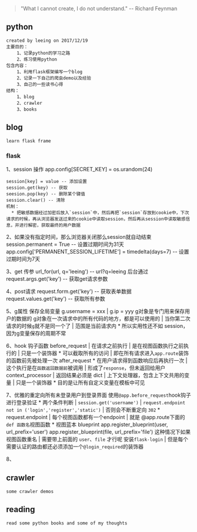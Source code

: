 > "What I cannot create, I do not understand."
> -- Richard Feynman

## python
    created by leeing on 2017/12/19
    主要目的：
        1、记录python的学习之路
        2、练习使用python
    包含内容：
        1、利用flask框架编写一个blog
        2、记录一下自己的爬虫demo以及经验
        3、自己的一些读书心得
    结构：
        1、blog
        2、crawler
        3、books

## blog
    learn flask frame

### flask
1、session 操作
    app.config[SECRET_KEY] = os.urandom(24)

    session[key] = value -- 添加设置
    session.get(key) -- 获取
    seesion.pop(key) -- 删除某个键值
    session.clear() -- 清除
    机制：
      * 把敏感数据经过加密后放入`session`中，然后再把`session`存放到cookie中，下次请求的时候，再从浏览器发送过来的cookie中读取session，然后再从session中读取敏感信息，并进行解密，获取最终的用户数据

2、如果没有指定时间，那么浏览器关闭那么session就自动结束
    session.permanent = True -- 设置过期时间为31天
    app.config['PERMANENT_SESSION_LIFETIME'] = timedelta(days=7) -- 设置过期时间为7天

3、get 传参
    url_for(url, q='leeing') -- url?q=leeing
    后台通过
    request.args.get('key') -- 获取get请求参数

4、post请求
    request.form.get('key') -- 获取表单数据
    request.values.get('key') -- 获取所有参数

5、g属性 保存全局变量
    g.username = xxx  |  g.ip = yyy
    g对象是专门用来保存用户的数据的
    g对象在一次请求中的所有代码的地方，都是可以使用的  |  当你第二次请求的时候`g`就不是同一个了 |  范围是当前请求内
      * 所以实用性还不如 session，因为g变量保存的周期不常

6、hook 钩子函数
    before_request  | 在请求之前执行  | 是在视图函数执行之前执行的  |  只是一个装饰器
      * 可以截取所有的访问 | 即在所有请求进入`app.route`装饰的函数前先被处理一次
    after_request
      * 在用户请求得到函数响应后再执行一次 | 这个执行是在`函数返回数据前`被调用  | 形成了`response`，但未返回给用户
    context_processor  | 返回结果必须是 dict  | 上下文处理器，包含上下文共用的变量  |  只是一个装饰器
      * 目的是让所有自定义变量在模板中可见

7、优雅的重定向所有未登录用户到登录界面
    使用`@app.before_request`hook钩子进行登录验证
      * 两个条件判断  | `session.get('username')`  |  `request.endpoint not in ('login','register','static')`  | 否则会不断重定向 `302`
      * request.endpoint | 每个视图函数都有一个endpoint  |  就是 @app.route下面的 `def 函数名`视图函数
      * 视图蓝本 blueprint
        app.register_blueprint(user, url_prefix='user')
        app.register_blueprint(file, url_prefix='file')
        这种情况下如果视图函数重名  |  需要带上前面的 `user`、`file` 才行呢
    安装`flask-login` |  但是每个需要认证的路由都还必须添加一个`@login_required`的装饰器

8、

## crawler
    some crawler demos

## reading
    read some python books and some of my thoughts